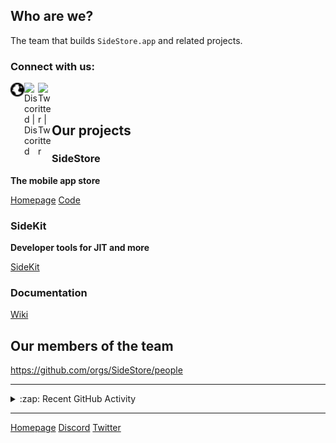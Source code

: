 <!-- 
Docs: How to use GitHub README and actions to auto-generate embedded content.
https://github.com/anuraghazra/github-readme-stats
https://www.youtube.com/watch?v=n6d4KHSKqGk
https://github.com/rahuldkjain/github-profile-readme-generator
 -->

## Who are we?

The team that builds `SideStore.app` and related projects.

### Connect with us:

<!--
[![Website](https://img.shields.io/website?label=sidestore.io&style=for-the-badge&url=https://sidestore.io)](https://sidestore.io)
[![Twitter Follow](https://img.shields.io/twitter/follow/sidestore_io?color=1DA1F2&logo=twitter&style=for-the-badge)](https://twitter.com/intent/follow?original_referer=https%3A%2F%2Fgithub.com%2Fsidestore&screen_name=sidestore)
[![GitHub Followers](https://img.shields.io/github/followers/sidestore?style=for-the-badge)]()
[![GitHub Sponsors](https://img.shields.io/github/sponsors/sidestore?style=for-the-badge
)]() 
-->

[<img align="left" alt="sidestore.io" width="22px" src="https://raw.githubusercontent.com/iconic/open-iconic/master/svg/globe.svg" />][website]
[<img align="left" alt="Discord | Discord" width="22px" src="https://cdn.jsdelivr.net/npm/simple-icons@v3/icons/discord.svg" />][discord]
[<img align="left" alt="Twitter | Twitter" width="22px" src="https://cdn.jsdelivr.net/npm/simple-icons@v3/icons/twitter.svg" />][twitter]

<br />
<br />

## Our projects

### SideStore

__The mobile app store__

[Homepage][website]
[Code][git.sidestore]

### SideKit

__Developer tools for JIT and more__

[SideKit][git.sidekit]

### Documentation

[Wiki][wiki]

## Our members of the team

https://github.com/orgs/SideStore/people

---

<details>
  <summary>:zap: Recent GitHub Activity</summary>

<!--START_SECTION:activity-->
1. 🗣 Commented on [#538](https://github.com/SideStore/SideStore/issues/538) in [SideStore/SideStore](https://github.com/SideStore/SideStore)
2. 🎉 Merged PR [#604](https://github.com/SideStore/SideStore/pull/604) in [SideStore/SideStore](https://github.com/SideStore/SideStore)
3. 🗣 Commented on [#596](https://github.com/SideStore/SideStore/issues/596) in [SideStore/SideStore](https://github.com/SideStore/SideStore)
4. 🗣 Commented on [#604](https://github.com/SideStore/SideStore/issues/604) in [SideStore/SideStore](https://github.com/SideStore/SideStore)
5. 🗣 Commented on [#436](https://github.com/SideStore/SideStore/issues/436) in [SideStore/SideStore](https://github.com/SideStore/SideStore)
6. 💪 Opened PR [#604](https://github.com/SideStore/SideStore/pull/604) in [SideStore/SideStore](https://github.com/SideStore/SideStore)
7. 🗣 Commented on [#596](https://github.com/SideStore/SideStore/issues/596) in [SideStore/SideStore](https://github.com/SideStore/SideStore)
8. 🗣 Commented on [#596](https://github.com/SideStore/SideStore/issues/596) in [SideStore/SideStore](https://github.com/SideStore/SideStore)
9. ❗️ Reopened issue [#596](https://github.com/SideStore/SideStore/issues/596) in [SideStore/SideStore](https://github.com/SideStore/SideStore)
10. 🗣 Commented on [#586](https://github.com/SideStore/SideStore/issues/586) in [SideStore/SideStore](https://github.com/SideStore/SideStore)
11. ❗️ Opened issue [#601](https://github.com/SideStore/SideStore/issues/601) in [SideStore/SideStore](https://github.com/SideStore/SideStore)
12. ❗️ Closed issue [#596](https://github.com/SideStore/SideStore/issues/596) in [SideStore/SideStore](https://github.com/SideStore/SideStore)
13. ❗️ Reopened issue [#596](https://github.com/SideStore/SideStore/issues/596) in [SideStore/SideStore](https://github.com/SideStore/SideStore)
14. ❗️ Closed issue [#596](https://github.com/SideStore/SideStore/issues/596) in [SideStore/SideStore](https://github.com/SideStore/SideStore)
15. 🗣 Commented on [#596](https://github.com/SideStore/SideStore/issues/596) in [SideStore/SideStore](https://github.com/SideStore/SideStore)
16. ❗️ Opened issue [#600](https://github.com/SideStore/SideStore/issues/600) in [SideStore/SideStore](https://github.com/SideStore/SideStore)
17. ❗️ Closed issue [#597](https://github.com/SideStore/SideStore/issues/597) in [SideStore/SideStore](https://github.com/SideStore/SideStore)
18. 🗣 Commented on [#597](https://github.com/SideStore/SideStore/issues/597) in [SideStore/SideStore](https://github.com/SideStore/SideStore)
19. 🗣 Commented on [#597](https://github.com/SideStore/SideStore/issues/597) in [SideStore/SideStore](https://github.com/SideStore/SideStore)
20. 🗣 Commented on [#597](https://github.com/SideStore/SideStore/issues/597) in [SideStore/SideStore](https://github.com/SideStore/SideStore)
<!--END_SECTION:activity-->

</details>

---

[Homepage][patreon] [Discord][discord] [Twitter][twitter]

<!--
- [Patreon][patreon]
- [OpenCollective][opencollective]
- [YouTube][youtube]
-->

[website]: https://sidestore.io
[wiki]: https://wiki.sidestore.io
[twitter]: https://twitter.com/sidestore_io
[discord]: https://discord.gg/sidestore-949183273383395328
[youtube]: https://youtube.com/TODO
[patreon]: https://www.patreon.com/SideStore
[opencollective]: https://opencollective.com/TODO
[git.sidestore]: https://github.com/SideStore/SideStore/
[git.sidekit]: https://github.com/SideStore/SideKit

